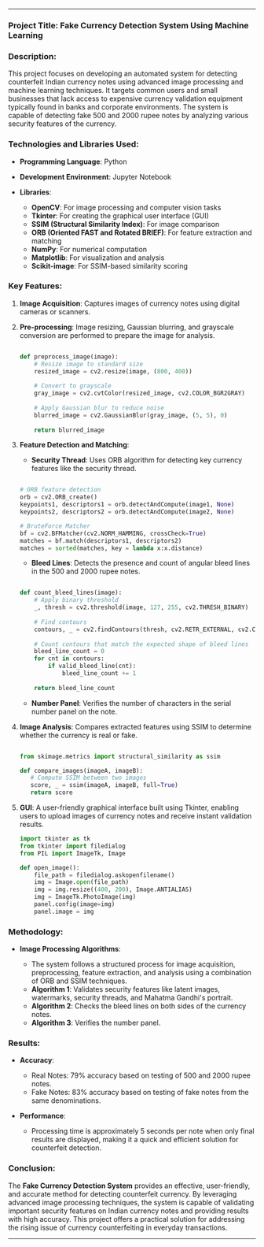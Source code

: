
---

### Project Title: **Fake Currency Detection System Using Machine Learning**

### Description:

This project focuses on developing an automated system for detecting counterfeit Indian currency notes using advanced image processing and machine learning techniques. It targets common users and small businesses that lack access to expensive currency validation equipment typically found in banks and corporate environments. The system is capable of detecting fake 500 and 2000 rupee notes by analyzing various security features of the currency.

### Technologies and Libraries Used:

- **Programming Language**: Python

- **Development Environment**: Jupyter Notebook

- **Libraries**:

  - **OpenCV**: For image processing and computer vision tasks
  - **Tkinter**: For creating the graphical user interface (GUI)
  - **SSIM (Structural Similarity Index)**: For image comparison
  - **ORB (Oriented FAST and Rotated BRIEF)**: For feature extraction and matching
  - **NumPy**: For numerical computation
  - **Matplotlib**: For visualization and analysis
  - **Scikit-image**: For SSIM-based similarity scoring

### Key Features:

1. **Image Acquisition**: Captures images of currency notes using digital cameras or scanners.

2. **Pre-processing**: Image resizing, Gaussian blurring, and grayscale conversion are performed to prepare the image for analysis.

   ```python
   
   def preprocess_image(image):
       # Resize image to standard size
       resized_image = cv2.resize(image, (800, 400))
       
       # Convert to grayscale
       gray_image = cv2.cvtColor(resized_image, cv2.COLOR_BGR2GRAY)
       
       # Apply Gaussian blur to reduce noise
       blurred_image = cv2.GaussianBlur(gray_image, (5, 5), 0)
       
       return blurred_image
   ```
   
3. **Feature Detection and Matching**:

    - **Security Thread**: Uses ORB algorithm for detecting key currency features like the security thread. <br>
   ```python
   
   # ORB feature detection
   orb = cv2.ORB_create()
   keypoints1, descriptors1 = orb.detectAndCompute(image1, None)
   keypoints2, descriptors2 = orb.detectAndCompute(image2, None)
   
   # BruteForce Matcher
   bf = cv2.BFMatcher(cv2.NORM_HAMMING, crossCheck=True)
   matches = bf.match(descriptors1, descriptors2)
   matches = sorted(matches, key = lambda x:x.distance)
   ```
   
   - **Bleed Lines**: Detects the presence and count of angular bleed lines in the 500 and 2000 rupee notes.
     
     

   ```python
   
   def count_bleed_lines(image):
       # Apply binary threshold
       _, thresh = cv2.threshold(image, 127, 255, cv2.THRESH_BINARY)
       
       # Find contours
       contours, _ = cv2.findContours(thresh, cv2.RETR_EXTERNAL, cv2.CHAIN_APPROX_SIMPLE)
       
       # Count contours that match the expected shape of bleed lines
       bleed_line_count = 0
       for cnt in contours:
           if valid_bleed_line(cnt):
               bleed_line_count += 1
       
       return bleed_line_count
   ```
   
   - **Number Panel**: Verifies the number of characters in the serial number panel on the note.
     
     
5. **Image Analysis**: Compares extracted features using SSIM to determine whether the currency is real or fake.

    ```python
    
   from skimage.metrics import structural_similarity as ssim
   
   def compare_images(imageA, imageB):
       # Compute SSIM between two images
       score, _ = ssim(imageA, imageB, full=True)
       return score
   ```

6. **GUI**: A user-friendly graphical interface built using Tkinter, enabling users to upload images of currency notes and receive instant validation results.
   
   ```python
   import tkinter as tk
   from tkinter import filedialog
   from PIL import ImageTk, Image
   
   def open_image():
       file_path = filedialog.askopenfilename()
       img = Image.open(file_path)
       img = img.resize((400, 200), Image.ANTIALIAS)
       img = ImageTk.PhotoImage(img)
       panel.config(image=img)
       panel.image = img
   ```

### Methodology:

- **Image Processing Algorithms**:
  
  - The system follows a structured process for image acquisition, preprocessing, feature extraction, and analysis using a combination of ORB and SSIM techniques.
  - **Algorithm 1**: Validates security features like latent images, watermarks, security threads, and Mahatma Gandhi's portrait.
  - **Algorithm 2**: Checks the bleed lines on both sides of the currency notes.
  - **Algorithm 3**: Verifies the number panel.

### Results:

- **Accuracy**:
  
  - Real Notes: 79% accuracy based on testing of 500 and 2000 rupee notes.
  - Fake Notes: 83% accuracy based on testing of fake notes from the same denominations.
  
- **Performance**:
  
  - Processing time is approximately 5 seconds per note when only final results are displayed, making it a quick and efficient solution for counterfeit detection.

### Conclusion:

The **Fake Currency Detection System** provides an effective, user-friendly, and accurate method for detecting counterfeit currency. By leveraging advanced image processing techniques, the system is capable of validating important security features on Indian currency notes and providing results with high accuracy. This project offers a practical solution for addressing the rising issue of currency counterfeiting in everyday transactions.

---

